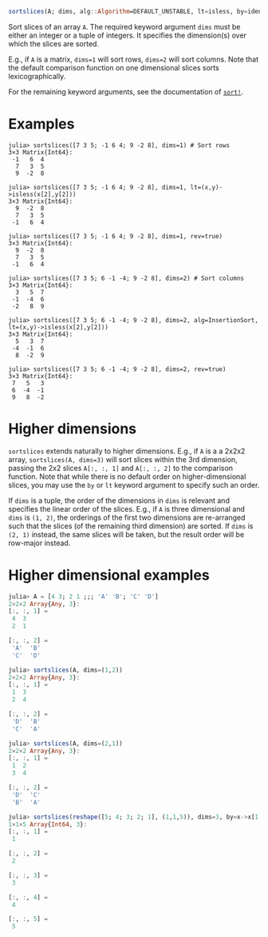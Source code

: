 ```julia
sortslices(A; dims, alg::Algorithm=DEFAULT_UNSTABLE, lt=isless, by=identity, rev::Bool=false, order::Ordering=Forward)
```

Sort slices of an array `A`. The required keyword argument `dims` must be either an integer or a tuple of integers. It specifies the dimension(s) over which the slices are sorted.

E.g., if `A` is a matrix, `dims=1` will sort rows, `dims=2` will sort columns. Note that the default comparison function on one dimensional slices sorts lexicographically.

For the remaining keyword arguments, see the documentation of [`sort!`](@ref).

# Examples

```jldoctest
julia> sortslices([7 3 5; -1 6 4; 9 -2 8], dims=1) # Sort rows
3×3 Matrix{Int64}:
 -1   6  4
  7   3  5
  9  -2  8

julia> sortslices([7 3 5; -1 6 4; 9 -2 8], dims=1, lt=(x,y)->isless(x[2],y[2]))
3×3 Matrix{Int64}:
  9  -2  8
  7   3  5
 -1   6  4

julia> sortslices([7 3 5; -1 6 4; 9 -2 8], dims=1, rev=true)
3×3 Matrix{Int64}:
  9  -2  8
  7   3  5
 -1   6  4

julia> sortslices([7 3 5; 6 -1 -4; 9 -2 8], dims=2) # Sort columns
3×3 Matrix{Int64}:
  3   5  7
 -1  -4  6
 -2   8  9

julia> sortslices([7 3 5; 6 -1 -4; 9 -2 8], dims=2, alg=InsertionSort, lt=(x,y)->isless(x[2],y[2]))
3×3 Matrix{Int64}:
  5   3  7
 -4  -1  6
  8  -2  9

julia> sortslices([7 3 5; 6 -1 -4; 9 -2 8], dims=2, rev=true)
3×3 Matrix{Int64}:
 7   5   3
 6  -4  -1
 9   8  -2
```

# Higher dimensions

`sortslices` extends naturally to higher dimensions. E.g., if `A` is a a 2x2x2 array, `sortslices(A, dims=3)` will sort slices within the 3rd dimension, passing the 2x2 slices `A[:, :, 1]` and `A[:, :, 2]` to the comparison function. Note that while there is no default order on higher-dimensional slices, you may use the `by` or `lt` keyword argument to specify such an order.

If `dims` is a tuple, the order of the dimensions in `dims` is relevant and specifies the linear order of the slices. E.g., if `A` is three dimensional and `dims` is `(1, 2)`, the orderings of the first two dimensions are re-arranged such that the slices (of the remaining third dimension) are sorted. If `dims` is `(2, 1)` instead, the same slices will be taken, but the result order will be row-major instead.

# Higher dimensional examples

```julia
julia> A = [4 3; 2 1 ;;; 'A' 'B'; 'C' 'D']
2×2×2 Array{Any, 3}:
[:, :, 1] =
 4  3
 2  1

[:, :, 2] =
 'A'  'B'
 'C'  'D'

julia> sortslices(A, dims=(1,2))
2×2×2 Array{Any, 3}:
[:, :, 1] =
 1  3
 2  4

[:, :, 2] =
 'D'  'B'
 'C'  'A'

julia> sortslices(A, dims=(2,1))
2×2×2 Array{Any, 3}:
[:, :, 1] =
 1  2
 3  4

[:, :, 2] =
 'D'  'C'
 'B'  'A'

julia> sortslices(reshape([5; 4; 3; 2; 1], (1,1,5)), dims=3, by=x->x[1,1])
1×1×5 Array{Int64, 3}:
[:, :, 1] =
 1

[:, :, 2] =
 2

[:, :, 3] =
 3

[:, :, 4] =
 4

[:, :, 5] =
 5
```
